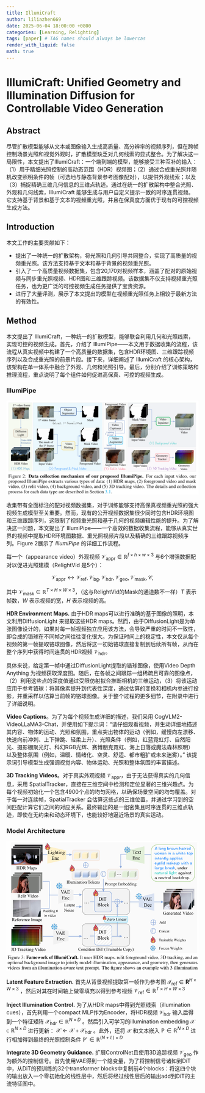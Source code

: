 ```yaml
---
title: IllumiCraft
author: liliazhen669
date: 2025-06-04 18:00:00 +0800
categories: [Learning, Relighting]
tags: [paper] # TAG names should always be lowercas
render_with_liquid: false
math: true
---
```


# IllumiCraft: Unified Geometry and Illumination Diffusion for Controllable Video Generation

## Abstract

尽管扩散模型能够从文本或图像输入生成高质量、高分辨率的视频序列，但在跨帧控制场景光照和视觉外观时，扩散模型缺乏对几何线索的显式整合。为了解决这一局限性，本文提出了IllumiCraft：一个端到端的模型，能够接受三种互补的输入：（1）用于精细光照控制的高动态范围（HDR）视频图；（2）通过合成重光照并随机改变照明条件的帧（可选地与静态背景参考图像配对），以提供外观线索；以及（3）捕捉精确三维几何信息的三维点轨迹。通过在统一的扩散架构中整合光照、外观和几何线索，IllumiCraft 能够生成与用户自定义提示一致的时序连贯视频。它支持基于背景和基于文本的视频重光照，并且在保真度方面优于现有的可控视频生成方法。

## Introduction

本文工作的主要贡献如下：

- 提出了一种统一的扩散架构，将光照和几何引导共同整合，实现了高质量的视频重光照。该方法支持基于文本和基于背景的视频重光照。
- 引入了一个高质量视频数据集，包含20,170对视频样本，涵盖了配对的原始视频与同步重光照视频、HDR图和三维跟踪视频。该数据集不仅支持视频重光照任务，也为更广泛的可控视频生成任务提供了宝贵资源。
- 进行了大量评测，展示了本文提出的模型在视频重光照任务上相较于最新方法的有效性。

## Method

本文提出了 IllumiCraft，一种统一的扩散模型，能够联合利用几何和光照线索，实现可控的视频生成。首先，介绍了 IllumiPipe——本文用于数据收集的流程，该流程从真实视频中构建了一个高质量的数据集，包含HDR环境图、三维跟踪视频序列以及合成重光照的前景片段。接下来，详细阐述了 IllumiCraft 的核心架构，该架构在单一体系中融合了外观、几何和光照引导。最后，分别介绍了训练策略和推理流程，重点说明了每个组件如何促进高保真、可控的视频生成。

### IllumiPipe

![fig-2](assets/img/illumicraft/fig2.png)

收集带有全面标注的配对视频数据集，对于训练能够支持高保真视频重光照的强大视频生成模型至关重要。然而，现有的公开视频数据集很少同时包含HDR环境图和三维跟踪序列，这限制了视频重光照和基于几何的视频编辑性能的提升。为了解决这一问题，本文提出了 IllumiPipe——一个高效的数据收集流程，能够从真实世界的视频中提取HDR环境图数据、重光照视频片段以及精确的三维跟踪视频序列。Figure 2展示了 *IllumiPipe* 的详细工作流程。

每一个（appearance video）外观视频 $\mathcal{V}_{\mathrm{appr}}\in\mathbb{R}^{f\times h\times w\times3}$ 与6个增强数据配对以促进光照建模（RelightVid 是5个）： 

$$
\mathcal{V}_{\mathrm{appr}}\leftrightarrow {\mathcal{V}_{\mathrm{ref}},\mathcal{V}_{\mathrm{bg}},\mathcal{V}_{\mathrm{hdr}},\mathcal{V}_{\mathrm{geo}},\mathcal{V}_{\mathrm{mask}},\mathcal{C}},
$$

其中 $\mathcal{V}_{\mathrm{mask}} \in \mathbb{R}^{T \times H \times W \times 3}$，（这与RelightVid的Mask的通道数不一样）$T$ 表示帧数，$W$ 表示视频的宽，$H$ 表示视频的高。

**HDR Environment Maps.** 由于HDR maps可以进行准确的基于图像的照明，本文利用DiffusionLight 来提取这些HDR maps。然而，由于DiffusionLight是为单张图像设计的，如果对每一帧视频独立应用该方法，会导致严重的时间不一致性，即合成的铬球在不同帧之间往往变化很大。为保证时间上的稳定性，本文仅从每个视频的第一帧提取铬球图像，然后将这一初始铬球直接复制到后续所有帧，从而在整个序列中获得时间连贯的HDR视频 $\mathcal{V}_{\mathrm{hdr}}$。

具体来说，给定第一帧中通过DiffusionLight提取的铬球图像，使用Video Depth Anything 为视频获取深度图。随后，在各帧之间跟踪一组稀疏且可靠的图像点，（2）利用这些点的深度值通过受限仿射拟合推断相机的三维运动，（3）将该运动应用于参考铬球：将其像素提升到代表性深度，通过估算的变换和相机内参进行投影，并重采样以估算当前帧的铬球图像。关于整个过程的更多细节，在附录中进行了详细说明。

**Video Captions**。为了为每个视频生成详细的描述，我们采用 CogVLM2-VideoLLaMA3-Chat，并使用如下提示词：“请仔细观看视频，并生动详细地描述其内容、物体的运动、光照和氛围，重点突出物体的运动（例如，缓慢向左漂移、快速向前冲刺、上下弹跳、轻柔上升）、光照条件（例如，红蓝霓虹灯、自然阳光、摄影棚聚光灯、科幻RGB光辉、赛博朋克霓虹、海上日落或魔法森林照明）以及整体氛围（例如，温暖、情绪化、空灵、舒适、都市粗犷或未来迷雾）。” 该提示词引导模型生成强调视觉内容、物体运动、光照和整体氛围的丰富描述。

**3D Tracking Videos**。对于真实外观视频 $\mathcal{V}_{\mathrm{appr}}$，由于无法获得真实的几何信息，采用 SpatialTracker，直接在三维空间中检测和定位显著的三维兴趣点。为每个视频初始化一个包含4900个点的均匀网格，以确保场景空间的均匀覆盖。对于每一对连续帧，SpatialTracker 会估算这些点的三维位置，并通过学习到的空间匹配计算它们之间的对应关系。最终输出的是一组密集且时序连贯的三维点轨迹，即使在无约束和动态环境下，也能较好地逼近场景的真实运动。

### Model Architecture

![fig-3](assets/img/illumicraft/fig3.png)

**Latent Feature Extraction.** 
首先从背景视频提取第一帧作为参考图 
$\mathcal{I}_{\mathrm{ref}} \in \mathbf{R}^{H \times W \times 3}$
，然后对其在时间轴上做零填充以得到参考视频 
$\mathcal{V}_{\mathrm{ref}} \in \mathbb{R}^{T \times H \times W \times 3}$

**Inject Illumination Control.**
为了从HDR maps中得到光照线索（illumination cues），首先利用一个compact MLP作为Encoder，将HDR视频 
$\mathcal{V}_{\mathrm{hdr}}$ 
输入后得到一个特征矩阵 
$\mathcal{X}_{\mathrm{hdr}} \in \mathbb{R}^{N \times D}$ 
。然后引入可学习的illumination embedding 
$\mathcal{X} \in \mathbb{R}^{N \times D}$ 
进行更新：
$\mathcal{X} \leftarrow \mathcal{X} + \mathcal{X}_{\mathrm{hdr}}$ 
。此外，还将 
$\mathcal{X}$ 和文本嵌入 $\mathbb{P} \in \mathbb{R}^{N \times D}$ 
进行相加得到最终的光照控制条件 
$\mathbb{P}' \in \mathbb{R}^{(N+L) \times D}$

**Integrate 3D Geometry Guidance.** 
扩展ControlNet且使用3D追踪视频 $\mathcal{V}_{\mathrm{geo}}$ 作为额外的控制信号。首先使用VAE得到一个隐变量，为了将控制信号诸如到DiT中，从DiT的预训练的32个transformer blocks中复制前4个blocks：将这四个块的输出放入一个零初始化的线性层中，然后将经过线性层后的输出add到DiT的主流特征图中。
